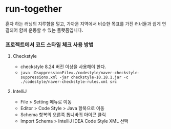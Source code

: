 # run-together
혼자 하는 러닝의 지루함을 덜고, 가까운 지역에서 비슷한 목표를 가진 러너들과 쉽게 연결되어 함께 운동할 수 있는 플랫폼입니다.

### 프로젝트에서 코드 스타일 체크 사용 방법
1. Checkstyle
    - checkstyle 8.24 버전 이상을 사용해야 한다.
    - `java -DsuppressionFile=./codestyle/naver-checkstyle-suppressions.xml -jar checkstyle-10.18.1.jar -c ./codestyle/naver-checkstyle-rules.xml src`


2. IntelliJ
   - File > Setting 메뉴로 이동
   - Editor > Code Style > Java 항복으로 이동
   - Schema 항복의 오른쪽 톱니바퀴 아이콘 클릭
   - Import Schema > IntelliJ IDEA Code Style XML 선택